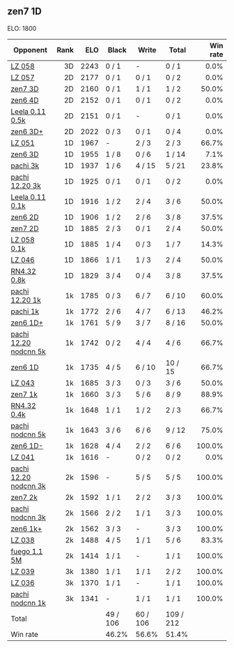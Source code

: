 ## zen7 1D ##

ELO: 1800

Opponent | Rank | ELO | Black | Write | Total | Win rate
---------|-----:|----:|-------|-------|-------|-------:
[LZ 058](LZ%20058.md) | 3D | 2243 | 0 / 1 | - | 0 / 1 | 0.0%
[LZ 057](LZ%20057.md) | 2D | 2177 | 0 / 1 | 0 / 1 | 0 / 2 | 0.0%
[zen7 3D](zen7%203D.md) | 2D | 2160 | 0 / 1 | 1 / 1 | 1 / 2 | 50.0%
[zen6 4D](zen6%204D.md) | 2D | 2152 | 0 / 1 | 0 / 1 | 0 / 2 | 0.0%
[Leela 0.11 0.5k](Leela%200.11%200.5k.md) | 2D | 2151 | 0 / 1 | - | 0 / 1 | 0.0%
[zen6 3D+](zen6%203D+.md) | 2D | 2022 | 0 / 3 | 0 / 1 | 0 / 4 | 0.0%
[LZ 051](LZ%20051.md) | 1D | 1967 | - | 2 / 3 | 2 / 3 | 66.7%
[zen6 3D](zen6%203D.md) | 1D | 1955 | 1 / 8 | 0 / 6 | 1 / 14 | 7.1%
[pachi 3k](pachi%203k.md) | 1D | 1937 | 1 / 6 | 4 / 15 | 5 / 21 | 23.8%
[pachi 12.20 3k](pachi%2012.20%203k.md) | 1D | 1925 | 0 / 1 | 0 / 1 | 0 / 2 | 0.0%
[Leela 0.11 0.1k](Leela%200.11%200.1k.md) | 1D | 1916 | 1 / 2 | 2 / 4 | 3 / 6 | 50.0%
[zen6 2D](zen6%202D.md) | 1D | 1906 | 1 / 2 | 2 / 6 | 3 / 8 | 37.5%
[zen7 2D](zen7%202D.md) | 1D | 1885 | 2 / 3 | 0 / 1 | 2 / 4 | 50.0%
[LZ 058 0.1k](LZ%20058%200.1k.md) | 1D | 1885 | 1 / 4 | 0 / 3 | 1 / 7 | 14.3%
[LZ 046](LZ%20046.md) | 1D | 1866 | 1 / 1 | 1 / 3 | 2 / 4 | 50.0%
[RN4.32 0.8k](RN4.32%200.8k.md) | 1D | 1829 | 3 / 4 | 0 / 4 | 3 / 8 | 37.5%
[pachi 12.20 1k](pachi%2012.20%201k.md) | 1k | 1785 | 0 / 3 | 6 / 7 | 6 / 10 | 60.0%
[pachi 1k](pachi%201k.md) | 1k | 1772 | 2 / 6 | 4 / 7 | 6 / 13 | 46.2%
[zen6 1D+](zen6%201D+.md) | 1k | 1761 | 5 / 9 | 3 / 7 | 8 / 16 | 50.0%
[pachi 12.20 nodcnn 5k](pachi%2012.20%20nodcnn%205k.md) | 1k | 1742 | 0 / 2 | 4 / 4 | 4 / 6 | 66.7%
[zen6 1D](zen6%201D.md) | 1k | 1735 | 4 / 5 | 6 / 10 | 10 / 15 | 66.7%
[LZ 043](LZ%20043.md) | 1k | 1685 | 3 / 3 | 0 / 3 | 3 / 6 | 50.0%
[zen7 1k](zen7%201k.md) | 1k | 1660 | 3 / 3 | 5 / 6 | 8 / 9 | 88.9%
[RN4.32 0.4k](RN4.32%200.4k.md) | 1k | 1648 | 1 / 1 | 1 / 2 | 2 / 3 | 66.7%
[pachi nodcnn 5k](pachi%20nodcnn%205k.md) | 1k | 1643 | 3 / 6 | 6 / 6 | 9 / 12 | 75.0%
[zen6 1D-](zen6%201D-.md) | 1k | 1628 | 4 / 4 | 2 / 2 | 6 / 6 | 100.0%
[LZ 041](LZ%20041.md) | 1k | 1616 | - | 0 / 2 | 0 / 2 | 0.0%
[pachi 12.20 nodcnn 3k](pachi%2012.20%20nodcnn%203k.md) | 2k | 1596 | - | 5 / 5 | 5 / 5 | 100.0%
[zen7 2k](zen7%202k.md) | 2k | 1592 | 1 / 1 | 2 / 2 | 3 / 3 | 100.0%
[pachi nodcnn 3k](pachi%20nodcnn%203k.md) | 2k | 1566 | 2 / 2 | 1 / 1 | 3 / 3 | 100.0%
[zen6 1k+](zen6%201k+.md) | 2k | 1562 | 3 / 3 | - | 3 / 3 | 100.0%
[LZ 038](LZ%20038.md) | 2k | 1488 | 4 / 5 | 1 / 1 | 5 / 6 | 83.3%
[fuego 1.1 5M](fuego%201.1%205M.md) | 2k | 1414 | 1 / 1 | - | 1 / 1 | 100.0%
[LZ 039](LZ%20039.md) | 3k | 1380 | 1 / 1 | 1 / 1 | 2 / 2 | 100.0%
[LZ 036](LZ%20036.md) | 3k | 1370 | 1 / 1 | - | 1 / 1 | 100.0%
[pachi nodcnn 1k](pachi%20nodcnn%201k.md) | 3k | 1341 | - | 1 / 1 | 1 / 1 | 100.0%
Total | | | 49 / 106 | 60 / 106 | 109 / 212 | 
Win rate| | | 46.2% | 56.6% | 51.4% | 
